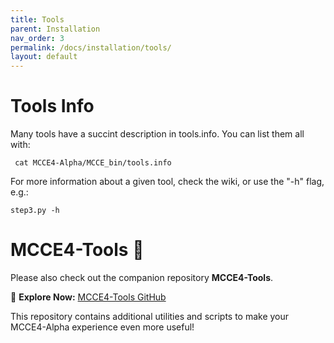 ```yaml
---
title: Tools
parent: Installation
nav_order: 3
permalink: /docs/installation/tools/
layout: default
---
```


# Tools Info
Many tools have a succint description in tools.info. You can list them all with:
```
 cat MCCE4-Alpha/MCCE_bin/tools.info
```

For more information about a given tool, check the wiki, or use the "-h" flag, e.g.:
```
step3.py -h
```

# MCCE4-Tools 🔧 

Please also check out the companion repository **MCCE4-Tools**.  

🧰 **Explore Now:** [MCCE4-Tools GitHub](https://github.com/GunnerLab/MCCE4-Tools)

This repository contains additional utilities and scripts to make your MCCE4-Alpha experience even more useful!
